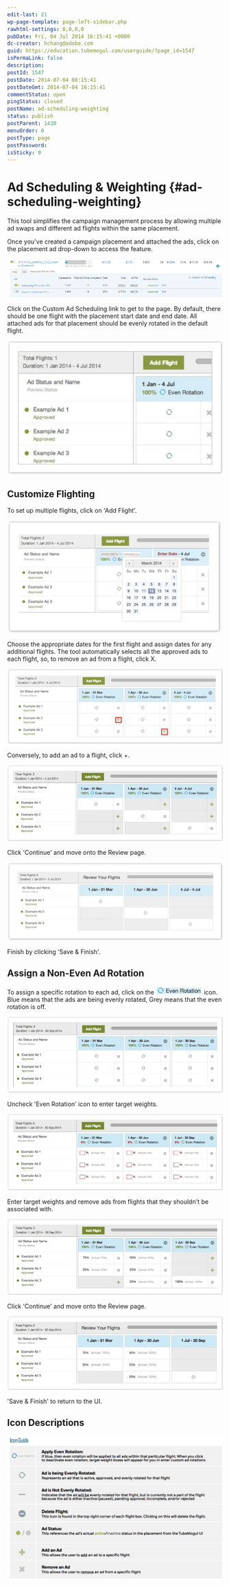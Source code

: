 ```yaml
---
edit-last: 21
wp-page-template: page-left-sidebar.php
rawhtml-settings: 0,0,0,0
pubDate: Fri, 04 Jul 2014 16:15:41 +0000
dc-creator: hchang@adobe.com
guid: https://education.tubemogul.com/userguide/?page_id=1547
isPermaLink: false
description: 
postId: 1547
postDate: 2014-07-04 08:15:41
postDateGmt: 2014-07-04 16:15:41
commentStatus: open
pingStatus: closed
postName: ad-scheduling-weighting
status: publish
postParent: 1430
menuOrder: 0
postType: page
postPassword: 
isSticky: 0
---
```


# Ad Scheduling & Weighting {#ad-scheduling-weighting}

This tool simplifies the campaign management process by allowing multiple ad swaps and different ad flights within the same placement.
  
Once you've created a campaign placement and attached the ads, click on the placement ad drop-down to access the feature.

[ ![ad](assets/ad.png)](assets/ad.png)

Click on the Custom Ad Scheduling link to get to the page. By default, there should be one flight with the placement start date and end date. All attached ads for that placement should be evenly rotated in the default flight.

[ ![ad1](assets/ad1.jpeg)](assets/ad1.jpeg)

## Customize Flighting
  
To set up multiple flights, click on 'Add Flight'.

[ ![ad2](assets/ad2.jpeg)](assets/ad2.jpeg)

Choose the appropriate dates for the first flight and assign dates for any additional flights. The tool automatically selects all the approved ads to each flight, so, to remove an ad from a flight, click X.

[ ![ad3](assets/ad3.jpeg)](assets/ad3.jpeg)

Conversely, to add an ad to a flight, click +.

[ ![ad4](assets/ad4.jpeg)](assets/ad4.jpeg)

Click 'Continue' and move onto the Review  page.

[ ![ad5](assets/ad5.jpeg)](assets/ad5.jpeg)

Finish by clicking 'Save & Finish'.

## Assign a Non-Even Ad Rotation
  
To assign a specific rotation to each ad, click on the [ ![ad15](assets/ad15.png)](assets/ad15.png)  icon. Blue means that the ads are being evenly rotated, Grey means that the even rotation is off.

![ad10](assets/ad10.jpeg)

Uncheck 'Even Rotation' icon to enter target weights.

[ ![ad11](assets/ad11.jpeg)](assets/ad11.jpeg)

Enter target weights and remove ads from flights that they shouldn't be associated with.

[ ![ad12](assets/ad12.jpeg)](assets/ad12.jpeg)

Click 'Continue' and move onto the Review  page.

[ ![ad13](assets/ad13.jpeg)](assets/ad13.jpeg)

'Save & Finish' to return to the UI.   

## Icon Descriptions
  
[ ![iconguide](assets/iconguide.png)](assets/iconguide.png)
